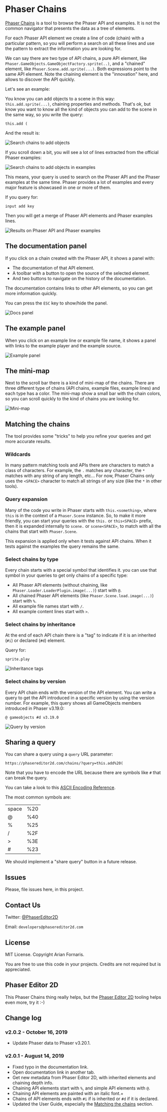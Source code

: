 # Phaser Chains

[Phaser Chains](https://phasereditor2d.com/chains) is a tool to browse the Phaser API and examples. It is not the common navigator that presents the data as a tree of elements.

For each Phaser API element we create a line of code (chain) with a particular pattern, so you will perform a search on all these lines and use the pattern to extract the information you are looking for.

We can say there are two type of API chains, a pure API element, like `Phaser.GameObjects.GameObjectFactory.sprite(..)`, and a "chained" element, like `Phaser.Scene.add.sprite(...)`. Both expressions point to the same API element. Note the chaining element is the "innovation" here, and allows to discover the API quickly.

Let's see an example:

You know you can add objects to a scene in this way: `this.add.sprite(...)`, chaining properties and methods. That's ok, but know you want to know all the kind of objects you can add to the scene in the same way, so you write the query:

```
this.add (
```

And the result is:


![Search chains to add objects](guide-images/search-1.png)


If you scroll down a bit, you will see a lot of lines extracted from the official Phaser examples:

![Search chains to add objects in examples](guide-images/search-2.png)

This means, your query is used to search on the Phaser API and the Phaser examples at the same time. Phaser provides a lot of examples and every major feature is showcased in one or more of them.

If you query for:

```
input add key
```

Then you will get a merge of Phaser API elements and Phaser examples lines.

![Results on Phaser API and Phaser examples](guide-images/search-3.png)


## The documentation panel

If you click on a chain created with the Phaser API, it shows a panel with: 

* The documentation of that API element.
* A toolbar with a button to open the source of the selected element.
* And two buttons to navigate on the history of the documentation.

The documentation contains links to other API elements, so you can get more information quickly.

You can press the `ESC` key to show/hide the panel.

![Docs panel](guide-images/docs-panel.png)


## The example panel

When you click on an example line or example file name, it shows a panel with links to the example player and the example source.

![Example panel](guide-images/example-panel.png)

## The mini-map

Next to the scroll bar there is a kind of mini-map of the chains. There are three different type of chains (API chains, example files, example lines) and each type has a color. The mini-map show a small bar with the chain colors, so you can scroll quickly to the kind of chains you are looking for.

![Mini-map](guide-images/minimap.png)


## Matching the chains

The tool provides some "tricks" to help you refine your queries and get more accurate results.

### Wildcards

In many pattern matching tools and APIs there are characters to match a class of characters. For example, the `.` matches any character, the `*` matches with any string of any length, etc... For now, Phaser Chains only uses the `<SPACE>` character to match all strings of any size (like the `*` in other tools).

### Query expansion

Many of the code you write in Phaser starts with `this.<something>`, where `this` is in the context of a `Phaser.Scene` instance. So, to make it more friendly, you can start your queries with the `this.` or `this<SPACE>` prefix, then it is expanded internally to `scene.` or `scene<SPACE>`, to match with all the chains that start with `Phaser.Scene`.

This expansion is applied only when it tests against API chains. When it tests against  the examples the query remains the same.

### Select chains by type

Every chain starts with a special symbol that identifies it. you can use that symbol in your queries to get only chains of a specific type:

* All Phaser API elements (without chaining, like `Phaser.Loader.LoaderPlugin.image(...)`) start with `@`.
* All chained Phaser API elements (like `Phaser.Scene.load.image(...)`) start with `%`.
* All example file names start with `/`.
* All example content lines start with `>`.

### Select chains by inheritance

At the end of each API chain there is a "tag" to indicate if it is an inherited (`#i`) or declared (`#d`) element.

Query for:

```
sprite.play
```

![Inheritance tags](guide-images/inherited-elements.png)


### Select chains by version

Every API chain ends with the version of the API element. You can write a query to get the API introduced in a specific version by using the version number. For example, this query shows all GameObjects members introduced in Phaser v3.19.0:

```
@ gameobjects #d v3.19.0
```

![Query by version](guide-images/query-by-version.png)

## Sharing a query

You can share a query using a `query` URL parameter:

```
https://phasereditor2d.com/chains/?query=this.add%20(
```

Note that you have to encode the URL because there are symbols like `#` that can break the query.

You can take a look to this [ASCII Encoding Reference](https://www.w3schools.com/tags/ref_urlencode.asp).

The most common symbols are:

<table>
    <tr>
        <td>space</td><td>%20</td>
    </tr>
    <tr>
        <td>@</td><td>%40</td>
    </tr>
    <tr>
        <td>%</td><td>%25</td>
    </tr>
    <tr>
        <td>/</td><td>%2F</td>
    </tr>
    <tr>
        <td>&gt;</td><td>%3E</td>
    </tr>
    <tr>
        <td>#</td><td>%23</td>
    </tr>
</table>

We should implement a "share query" button in a future release.

## Issues

Please, file issues here, in this project.

## Contact Us

Twitter: [@PhaserEditor2D](https://twitter.com/PhaserEditor2D)

Email: `developers@phasereditor2d.com`

## License

MIT License. Copyright Arian Fornaris.

You are free to use this code in your projects. Credits are not required but is appreciated.

## Phaser Editor 2D

This Phaser Chains thing really helps, but the [Phaser Editor 2D](https://phasereditor2d.com) tooling helps even more, try it :-)


## Change log

### v2.0.2 - October 16, 2019

* Update Phaser data to Phaser v3.20.1.

### v2.0.1 - August 14, 2019

* Fixed typo in the documentation link.
* Open documentation link in another tab.
* Get new metadata from Phaser Editor 2D, with inherited elements and chaining depth info.
* Chaining API elements start with `%`, and simple API elements with `@`.
* Chaining API elements are painted with an italic font.+
* Chains of API elements ends with `#i` if is inherited or `#d` if it is declared.
* Updated the User Guide, especially the [Matching the chains](#matching-the-chains) section.
